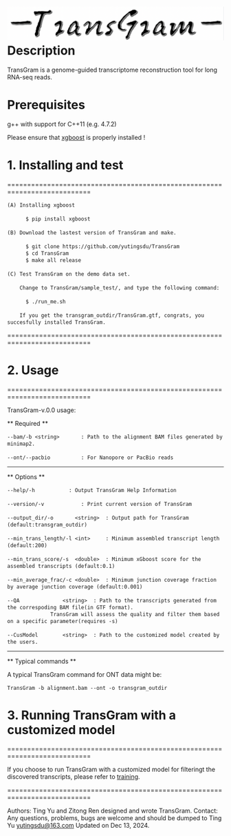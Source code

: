 ![logo](transgram.png)
Description
================

TransGram is a genome-guided transcriptome reconstruction tool for long RNA-seq reads.


Prerequisites
================

  g++ with support for C++11 (e.g. 4.7.2)
  
  Please ensure that [xgboost][xgboost] is properly installed !
 

# 1. Installing and test
===========================================================================
    
    (A) Installing xgboost 
    
          $ pip install xgboost
          
    (B) Download the lastest version of TransGram and make.
    
          $ git clone https://github.com/yutingsdu/TransGram 
          $ cd TransGram
          $ make all release
          
    (C) Test TransGram on the demo data set.
        
        Change to TransGram/sample_test/, and type the following command:
        
          $ ./run_me.sh
          
        If you get the transgram_outdir/TransGram.gtf, congrats, you succesfully installed TransGram.
      
        
===========================================================================

# 2. Usage 
===========================================================================

TransGram-v.0.0 usage:

** Required **

    --bam/-b <string>		: Path to the alignment BAM files generated by minimap2.

    --ont/--pacbio			: For Nanopore or PacBio reads
---------------------------------------------------------------------------

** Options **

    --help/-h			: Output TransGram Help Information

    --version/-v			: Print current version of TransGram

    --output_dir/-o       <string>	: Output path for TransGram (default:transgram_outdir)

    --min_trans_length/-l <int>   	: Minimum assembled transcript length (default:200)

    --min_trans_score/-s  <double> 	: Minimum xGboost score for the assembled transcripts (default:0.1)

    --min_average_frac/-c <double>  : Minimum junction coverage fraction by average junction coverage (default:0.001)

    --QA		      <string>	: Path to the transcripts generated from the correspoding BAM file(in GTF format).
				  TransGram will assess the quality and filter them based on a specific parameter(requires -s)

    --CusModel	      <string>  : Path to the customized model created by the users.

---------------------------------------------------------------------------

** Typical commands **

A typical TransGram command for ONT data might be:

    TransGram -b alignment.bam --ont -o transgram_outdir

# 3. Running TransGram with a  customized model
===========================================================================

If you choose to run TransGram with a customized model for filteringt the discovered transcripts, please refer to [training][training].

===========================================================================


Authors: Ting Yu and Zitong Ren designed and wrote TransGram. 
Contact:
Any questions, problems, bugs are welcome and should be dumped to Ting Yu <yutingsdu@163.com>
Updated on Dec 13, 2024.

[xgboost]: https://github.com/dmlc/xgboost
[training]: https://github.com/yutingsdu/TransGram/tree/main/xgboost_predict/train
 
